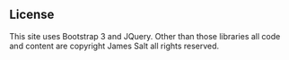 ## License

This site uses Bootstrap 3 and JQuery. Other than those libraries all code and content are copyright James Salt all rights reserved.